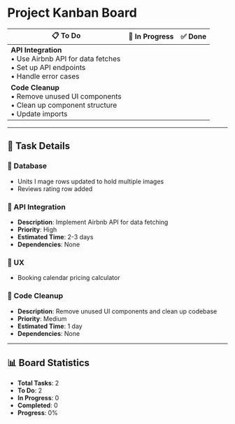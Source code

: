 # Project Kanban Board

| 📋 To Do | 🚧 In Progress | ✅ Done |
|----------|----------------|---------|
| **API Integration** <br> • Use Airbnb API for data fetches <br> • Set up API endpoints <br> • Handle error cases | | |
| **Code Cleanup** <br> • Remove unused UI components <br> • Clean up component structure <br> • Update imports | | |

---

## 📝 Task Details

### 🔹 Database
- Units I mage rows updated to hold multiple images
- Reviews rating row added

### 🔹 API Integration
- **Description**: Implement Airbnb API for data fetching
- **Priority**: High
- **Estimated Time**: 2-3 days
- **Dependencies**: None

### 🔹 UX
- Booking calendar pricing calculator


### 🔹 Code Cleanup
- **Description**: Remove unused UI components and clean up codebase
- **Priority**: Medium
- **Estimated Time**: 1 day
- **Dependencies**: None

---

## 📊 Board Statistics
- **Total Tasks**: 2
- **To Do**: 2
- **In Progress**: 0
- **Completed**: 0
- **Progress**: 0% 